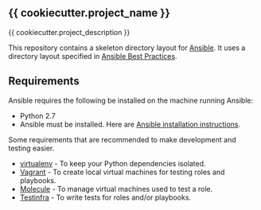 ## {{ cookiecutter.project_name }}

{{ cookiecutter.project_description }}

This repository contains a skeleton directory layout for [Ansible].
It uses a directory layout specified in [Ansible Best Practices].


## Requirements

Ansible requires the following be installed on the machine running Ansible:

* Python 2.7
* Ansible must be installed. Here are [Ansible installation instructions].

Some requirements that are recommended to make development and testing easier.

* [virtualenv] - To keep your Python dependencies isolated.
* [Vagrant] - To create local virtual machines for testing roles and playbooks.
* [Molecule] - To manage virtual machines used to test a role.
* [Testinfra] - To write tests for roles and/or playbooks.


[Ansible]: https://ansible.com/
[Ansible Best Practices]: http://docs.ansible.com/ansible/playbooks_best_practices.html#directory-layout
[Ansible installation instructions]: http://docs.ansible.com/ansible/intro_installation.html
[Molecule]: https://molecule.readthedocs.io/
[Testinfra]: http://testinfra.readthedocs.io/
[Vagrant]: https://www.vagrantup.com/
[virtualenv]: http://virtualenv.readthedocs.org/
